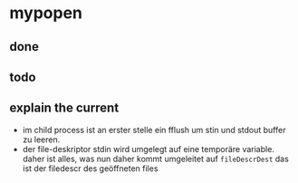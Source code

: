 # mypopen

## done

## todo


## explain the current
* im child process ist an erster stelle ein fflush um stin und stdout buffer zu leeren.
* der file-deskriptor stdin wird umgelegt auf eine temporäre variable. daher ist alles, was nun daher kommt umgeleitet
    auf `fileDescrDest` das ist der filedescr des geöffneten files